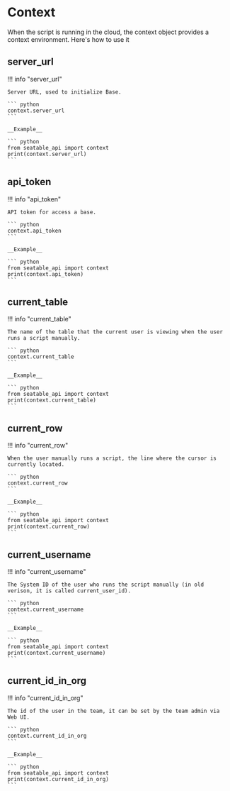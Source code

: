 # Context

When the script is running in the cloud, the context object provides a context environment. Here's how to use it

## server_url

!!! info "server_url"

    Server URL, used to initialize Base.

    ``` python
    context.server_url
    ```

    __Example__

    ``` python
    from seatable_api import context
    print(context.server_url)
    ```

## api_token

!!! info "api_token"

    API token for access a base.

    ``` python
    context.api_token
    ```

    __Example__

    ``` python
    from seatable_api import context
    print(context.api_token)
    ```

## current_table

!!! info "current_table"

    The name of the table that the current user is viewing when the user runs a script manually.

    ``` python
    context.current_table
    ```

    __Example__

    ``` python
    from seatable_api import context
    print(context.current_table)
    ```

## current_row

!!! info "current_row"

    When the user manually runs a script, the line where the cursor is currently located.

    ``` python
    context.current_row
    ```

    __Example__

    ``` python
    from seatable_api import context
    print(context.current_row)
    ```

## current_username

!!! info "current_username"

    The System ID of the user who runs the script manually (in old verison, it is called current_user_id).

    ``` python
    context.current_username
    ```

    __Example__

    ``` python
    from seatable_api import context
    print(context.current_username)
    ```

## current_id_in_org

!!! info "current_id_in_org"

    The id of the user in the team, it can be set by the team admin via Web UI.

    ``` python
    context.current_id_in_org
    ```

    __Example__

    ``` python
    from seatable_api import context
    print(context.current_id_in_org)
    ```
